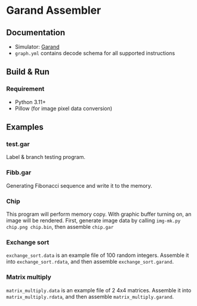 # Garand Assembler

## Documentation

-   Simulator: [Garand](https://github.com/Tensor497/garand)
-   `graph.yml` contains decode schema for all supported instructions

## Build & Run

### Requirement

-   Python 3.11+
-   Pillow (for image pixel data conversion)

## Examples

### test.gar

Label & branch testing program.

### Fibb.gar

Generating Fibonacci sequence and write it to the memory.

### Chip

This program will perform memory copy. With graphic buffer turning on,
an image will be rendered.
First, generate image data by calling `img-mk.py chip.png chip.bin`,
then assemble `chip.gar`

### Exchange sort

`exchange_sort.data` is an example file of 100 random integers.
Assemble it into `exchange_sort.rdata`, and then assemble `exchange_sort.garand`.

<!-- `python gen_arr.py` will generate a new `exchange_sort.data`. You can specify the size with the `SIZE` variable. NOTE: If you change the size variable, you need to update the `R0` register in exchange_sort.garand -->

### Matrix multiply

`matrix_multiply.data` is an example file of 2 4x4 matrices.
Assemble it into `matrix_multiply.rdata`, and then assemble `matrix_multiply.garand`.
